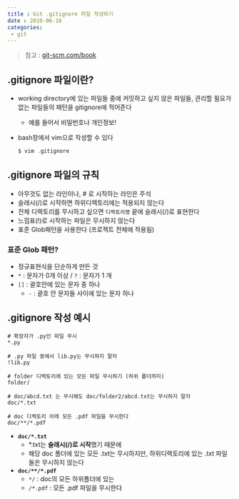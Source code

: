 ```yaml
---
title : Git .gitignore 파일 작성하기
date : 2019-06-18
categories:
 - git
---
```




> 참고 : [git-scm.com/book]([https://git-scm.com/book/ko/v2/%EC%8B%9C%EC%9E%91%ED%95%98%EA%B8%B0-Git-%EA%B8%B0%EC%B4%88](https://git-scm.com/book/ko/v2/시작하기-Git-기초))



## .gitignore 파일이란?

- working directory에 있는 파일들 중에 커밋하고 싶지 않은 파일들, 관리할 필요가 없는 파일들의 패턴을 gitignore에 적어준다

  - 예를 들어서 비밀번호나 개인정보!

- bash창에서 vim으로 작성할 수 있다

  ```c
  $ vim .gitignore
  ```

  



## .gitignore 파일의 규칙

- 아무것도 없는 라인이나, # 로 시작하는 라인은 주석
- 슬래시(/)로 시작하면 하위디렉토리에는 적용되지 않는다
- 전체 디렉토리를 무시하고 싶으면 `디렉토리명` 끝에 슬래시(/)로 표현한다
- 느낌표(!)로 시작하는 파일은 무시하지 않는다
- 표준 Glob패턴을 사용한다 (프로젝트 전체에 적용됨)



### 표준 Glob 패턴?

- 정규표현식을 단순하게 만든 것
- `*`  : 문자가 0개 이상 / `?` : 문자가 1 개
- `[]`  :  괄호안에 있는 문자 중 하나
  - `-`  : 괄호 안 문자들 사이에 있는 문자 하나



## .gitignore 작성 예시

```shell
# 확장자가 .py인 파일 무시
*.py

# .py 파일 중에서 lib.py는 무시하지 말자
!lib.py

# folder 디렉토리에 있는 모든 파일 무시하기 (하위 폴더까지)
folder/
    
# doc/abcd.txt 는 무시해도 doc/folder2/abcd.txt는 무시하지 말자
doc/*.txt

# doc 디렉토리 아래 모든 .pdf 파일을 무시한다
doc/**/*.pdf
```

- **`doc/*.txt`**
  - *.txt는 **슬래시(/)로 시작**했기 때문에
  - 해당 doc 폴더에 있는 모든 .txt는 무시하지만, 하위디렉토리에 있는 .txt 파일들은 무시하지 않는다
- __`doc/**/*.pdf`__
  - `*/` : doc의 모든 하위폴더에 있는
  - `/*.pdf` :  모든 .pdf 파일을 무시한다
